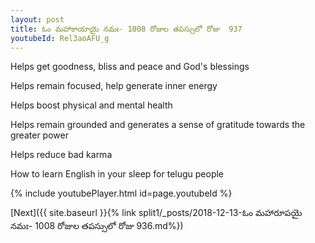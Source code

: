 ```yaml
---
layout: post
title: ఓం మహాకాయాయై నమః- 1008 రోజుల తపస్సులో రోజు  937
youtubeId: Rel3aoAFU_g
---
```

 
 
Helps get goodness, bliss and peace and God's blessings
 
Helps remain focused, help generate inner energy 
 
Helps boost physical and mental health 
 
Helps remain grounded and generates a sense of gratitude towards the greater power 
 
Helps reduce bad karma
 
How to learn English in your sleep for telugu people
 
 
 
 


{% include youtubePlayer.html id=page.youtubeId %}
 
[Next]({{ site.baseurl }}{% link split1/_posts/2018-12-13-ఓం మహారూపయై నమః- 1008 రోజుల తపస్సులో రోజు  936.md%})
 
